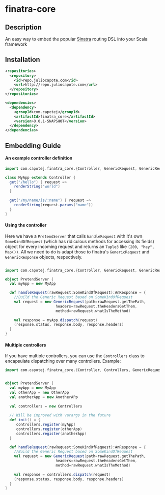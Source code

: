 finatra-core
============
## Description
An easy way to embed the popular [Sinatra](http://sinatrarb.com) routing DSL into your Scala framework


## Installation

```xml
<repositories>
  <repository>
    <id>repo.juliocapote.com</id>
    <url>http://repo.juliocapote.com</url>
  </repository>
</repositories>

<dependencies>
  <dependency>
    <groupId>com.capotej</groupId>
    <artifactId>finatra_core</artifactId>
    <version>0.0.1-SNAPSHOT</version>
  </dependency>
</dependencies>
```

## Embedding Guide

#### An example controller definition

```scala
import com.capotej.finatra_core.{Controller, GenericRequest, GenericResponse}

class MyApp extends Controller {
  get("/hello") { request =>
    renderString("world")
  }
  
  get("/my/name/is/:name") { request => 
    renderString(request.params("name"))
  }
}
```

#### Using the controller
Here we have a ```PretendServer``` that calls ```handleRequest``` with it's own ```SomeKindOfRequest``` (which has ridiculous methods for accessing its fields) object for every incoming request and returns an ```Tuple3``` like ```(200, "hey", Map())```. All we need to do is adapt those to finatra's ```GenericRequest``` and ```GenericResponse``` objects, respectively.

```scala

import com.capotej.finatra_core.{Controller, GenericRequest, GenericResponse}

object PretendServer {
  val myApp = new MyApp

  def handleRequest(rawRequest:SomeKindOfRequest):AnResponse = {
    //Build the Generic Request based on SomeKindOfRequest
    val request = new GenericRequest(path=rawRequest.getThePath,
                       headers=rawRequest.theHeadersGetThem, 
                       method=rawRequest.whatIsTheMethod)
    
    val response = myApp.dispatch(request)
  	(response.status, response.body, response.headers)
  }
}
```

#### Multiple controllers
If you have multiple controllers, you can use the ```Controllers``` class to encapsulate dispatching over many controllers. Example:

```scala
import com.capotej.finatra_core.{Controller, Controllers, GenericRequest, GenericResponse}


object PretendServer {
  val myApp = new MyApp
  val otherApp = new OtherApp
  val anotherApp = new AnotherAPp
  
  val controllers = new Controllers
  
  // Will be improved with varargs in the future
  def init() = {
     controllers.register(myApp)
     controllers.register(otherApp)
     controllers.register(anotherApp)
  }  

  def handleRequest(rawRequest:SomeKindOfRequest):AnResponse = {
    //Build the Generic Request based on SomeKindOfRequest
    val request = new GenericRequest(path=rawRequest.getThePath,
                       headers=rawRequest.theHeadersGetThem, 
                       method=rawRequest.whatIsTheMethod)
    
    val response = controllers.dispatch(request)
  	(response.status, response.body, response.headers)
  }
}

```



 




 


